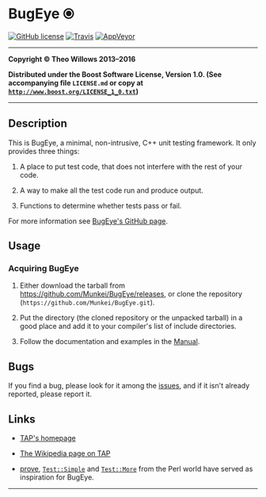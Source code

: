 # BugEye ⦿ #

[![GitHub license](https://img.shields.io/github/license/Munkei/BugEye.svg?style=flat-square)](https://github.com/Munkei/BugEye/blob/master/LICENSE.md)
[![Travis](https://img.shields.io/travis/Munkei/BugEye.svg?style=flat-square)](https://travis-ci.org/Munkei/BugEye)
[![AppVeyor](https://img.shields.io/appveyor/ci/biffen/bugeye.svg?style=flat-square)](https://ci.appveyor.com/project/biffen/bugeye)

---

**Copyright © Theo Willows 2013–2016**

**Distributed under the Boost Software License, Version 1.0.  (See accompanying
file `LICENSE.md` or copy at
[`http://www.boost.org/LICENSE_1_0.txt`](http://www.boost.org/LICENSE_1_0.txt))**

---

## Description ##

This is BugEye, a minimal, non-intrusive, C++ unit testing framework.  It only
provides three things:

1.  A place to put test code, that does not interfere with the rest of your
    code.

2.  A way to make all the test code run and produce output.

3.  Functions to determine whether tests pass or fail.

For more information see [BugEye's GitHub page].

## Usage ##

### Acquiring BugEye ###

1.  Either download the tarball from
    <https://github.com/Munkei/BugEye/releases>, or clone the repository
    (`https://github.com/Munkei/BugEye.git`).

2.  Put the directory (the cloned repository or the unpacked tarball) in a good
    place and add it to your compiler's list of include directories.

3.  Follow the documentation and examples in the [Manual].

## Bugs ##

If you find a bug, please look for it among the [issues], and if it isn't
already reported, please report it.

## Links ##

*   [TAP's homepage]

*   [The Wikipedia page on TAP]

*   [prove], [`Test::Simple`] and [`Test::More`] from the Perl world have served
    as inspiration for BugEye.

---

  [`Test::More`]: https://metacpan.org/module/Test::More

  [`Test::Simple`]: https://metacpan.org/module/Test::Simple

  [BugEye's GitHub page]: https://github.com/Munkei/BugEye

  [issues]: https://github.com/Munkei/BugEye/issues

  [manual]: MANUAL.md

  [prove]: http://perldoc.perl.org/prove.html

  [TAP's homepage]: http://testanything.org

  [The Wikipedia page on TAP]: https://en.wikipedia.org/wiki/Test_Anything_Protocol
